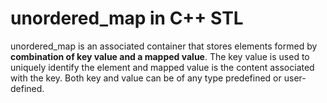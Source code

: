 # unordered_map in C++ STL
unordered_map is an associated container that stores elements formed by **combination of key value and a mapped value**. The key value is used to uniquely identify the element and mapped value is the content associated with the key. Both key and value can be of any type predefined or user-defined.